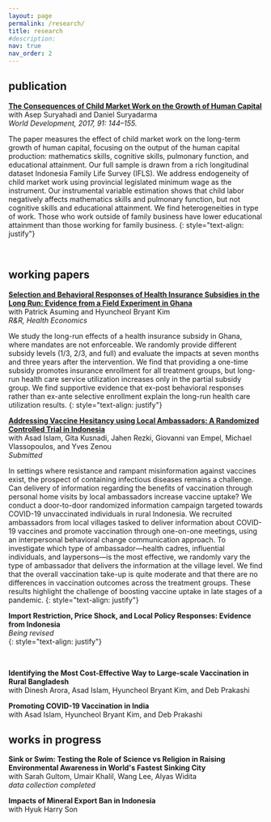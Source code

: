 ```yaml
---
layout: page
permalink: /research/
title: research
#description: 
nav: true
nav_order: 2
---
```


## publication

**[The Consequences of Child Market Work on the Growth of Human Capital](https://www.sciencedirect.com/science/article/pii/S0305750X15308731?via%3Dihub)** <br> 
with Asep Suryahadi and Daniel Suryadarma <br>
*World Development, 2017, 91: 144–155.* <br>

 The paper measures the effect of child market work on the long-term growth of human capital, focusing on the output of the human capital production: mathematics skills, cognitive skills, pulmonary function, and educational attainment. Our full sample is drawn from a rich longitudinal dataset Indonesia Family Life Survey (IFLS). We address endogeneity of child market work using provincial legislated minimum wage as the instrument. Our instrumental variable estimation shows that child labor negatively affects mathematics skills and pulmonary function, but not cognitive skills and educational attainment. We find heterogeneities in type of work. Those who work outside of family business have lower educational attainment than those working for family business.
 {: style="text-align: justify"}

<br>

## working papers 

**[Selection and Behavioral Responses of Health Insurance Subsidies in the Long Run: Evidence from a Field Experiment in Ghana](https://www.dropbox.com/s/y5az95rwldhxxhg/AKS_Ghana_2023_Jan.pdf?raw=1)** <br>
with Patrick Asuming and Hyuncheol Bryant Kim <br>
*R&R, Health Economics* <br>

 We study the long-run effects of a health insurance subsidy in Ghana, where mandates are not enforceable. We randomly provide different subsidy levels (1/3, 2/3, and full) and evaluate the impacts at seven months and three years after the intervention. We find that providing a one-time subsidy promotes insurance enrollment for all treatment groups, but long-run health care service utilization increases only in the partial subsidy group. We find supportive evidence that ex-post behavioral responses rather than ex-ante selective enrollment explain the long-run health care utilization results. 
 {: style="text-align: justify"}

**[Addressing Vaccine Hesitancy using Local Ambassadors: A Randomized Controlled Trial in Indonesia](https://docs.iza.org/dp15899.pdf)** <br>
with Asad Islam, Gita Kusnadi, Jahen Rezki, Giovanni van Empel, Michael Vlassopoulos, and Yves Zenou <br>
*Submitted* <br>

In settings where resistance and rampant misinformation against vaccines exist, the prospect of containing infectious diseases remains a challenge. Can delivery of information regarding the benefits of vaccination through personal home visits by local ambassadors increase vaccine uptake? We conduct a door-to-door randomized information campaign targeted towards COVID-19 unvaccinated individuals in rural Indonesia. We recruited ambassadors from local villages tasked to deliver information about COVID-19 vaccines and promote vaccination through one-on-one meetings, using an interpersonal behavioral change communication approach. To investigate which type of ambassador—health cadres, influential individuals, and laypersons—is the most effective, we randomly vary the type of ambassador that delivers the information at the village level. We find that the overall vaccination take-up is quite moderate and that there are no differences in vaccination outcomes across the treatment groups. These results highlight the challenge of boosting vaccine uptake in late stages of a pandemic.
 {: style="text-align: justify"}
 
**Import Restriction, Price Shock, and Local Policy Responses: Evidence from Indonesia** <br>
    *Being revised* <br>
 {: style="text-align: justify"}

<br>

**Identifying the Most Cost-Effective Way to Large-scale Vaccination in Rural Bangladesh** <br>
with Dinesh Arora, Asad Islam, Hyuncheol Bryant Kim, and Deb Prakashi <br>

**Promoting COVID-19 Vaccination in India** <br>
with Asad Islam, Hyuncheol Bryant Kim, and Deb Prakashi <br>

## works in progress

**Sink or Swim: Testing the Role of Science vs Religion in Raising Environmental Awareness in World's Fastest Sinking City** <br>
with Sarah Gultom, Umair Khalil, Wang Lee, Alyas Widita <br>
*data collection completed* <br>

**Impacts of Mineral Export Ban in Indonesia** <br>
with Hyuk Harry Son <br>

